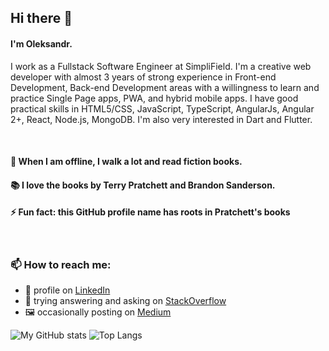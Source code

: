 ## Hi there 👋

#### I'm Oleksandr.
I work as a Fullstack Software Engineer at SimpliField. I'm a creative web developer with almost 3 years of strong experience in Front-end Development, Back-end Development areas with a willingness to learn and practice Single Page apps, PWA, and hybrid mobile apps.
I have good practical skills in HTML5/CSS, JavaScript, TypeScript, AngularJs, Angular 2+, React,  Node.js, MongoDB.
I'm also very interested in Dart and Flutter.

<br/>

#### 🌱 When I am offline, I walk a lot and read fiction books.
#### 📚 I love the books by Terry Pratchett and Brandon Sanderson.
#### ⚡ Fun fact: this GitHub profile name has roots in Pratchett's books
<br/>

### 📫 How to reach me:
- 🔭 profile on [LinkedIn](https://www.linkedin.com/in/oleksandr-korneiko/)
- 💬 trying answering and asking on [StackOverflow](https://stackoverflow.com/users/11654839/oleksandr-k)
- 🖼️ occasionally posting on [Medium](https://medium.com/@oleksandr.k)

![My GitHub stats](https://github-readme-stats.vercel.app/api?username=samvimes01&show_icons=true&theme=github_dark&count_private=true)
![Top Langs](https://github-readme-stats.vercel.app/api/top-langs/?username=samvimes01&layout=compact&theme=github_dark&langs_count=8&hide=PHP)

<!--
**samvimes01/samvimes01** is a ✨ _special_ ✨ repository because its `README.md` (this file) appears on your GitHub profile.

Here are some ideas to get you started:

- 🔭 I’m currently working on ...
- 🌱 I’m currently learning ...
- 👯 I’m looking to collaborate on ...
- 🤔 I’m looking for help with ...
- 💬 Ask me about ...
- 📫 How to reach me: ...
- 😄 Pronouns: ...
- ⚡ Fun fact: ...
-->
